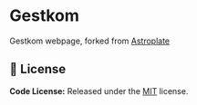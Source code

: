 # Gestkom

Gestkom webpage, forked from [Astroplate](https://github.com/zeon-studio/astroplate)

## 📝 License

**Code License:** Released under the [MIT](https://github.com/villoro/gestkom/blob/main/LICENSE) license.
